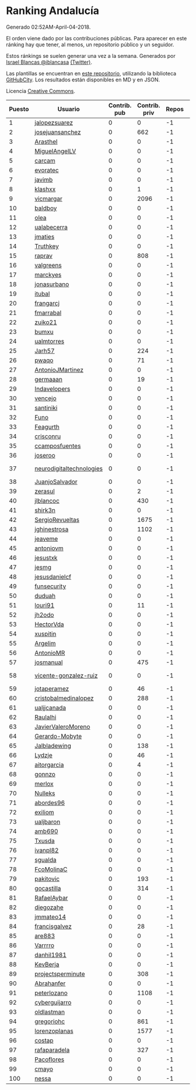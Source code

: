 # Ranking Andalucía

Generado 02:52AM-April-04-2018.

El orden viene dado por las contribuciones públicas. Para aparecer en este ránking hay que tener, al menos, un repositorio público y un seguidor.

Estos ránkings se suelen generar una vez a la semana. Generados por [Israel Blancas @iblancasa](https://github.com/iblancasa/) [(Twitter)](https://twitter.com/iblancasa).

Las plantillas se encuentran en [este repositorio](https://github.com/iblancasa/GH-Spanish-Ranking), utilizando la biblioteca [GitHubCity](https://github.com/iblancasa/GitHubCity). Los resultados están disponibles en MD y en JSON.

Licencia [Creative Commons](https://creativecommons.org/licenses/by/4.0/).

| Puesto   |  Usuario  | Contrib. pub | Contrib. priv |Repos| Followers | Desde |  Avatar  |
|----------|-----------|--------------|---------------|-----|-----------|-------|----------|
|1|[jalopezsuarez](https://github.com/jalopezsuarez)|0|0|-1|-1||![jalopezsuarez]()|
|2|[josejuansanchez](https://github.com/josejuansanchez)|0|662|-1|-1||![josejuansanchez]()|
|3|[Arasthel](https://github.com/Arasthel)|0|0|-1|-1||![Arasthel]()|
|4|[MiguelAngelLV](https://github.com/MiguelAngelLV)|0|0|-1|-1||![MiguelAngelLV]()|
|5|[carcam](https://github.com/carcam)|0|0|-1|-1||![carcam]()|
|6|[evoratec](https://github.com/evoratec)|0|0|-1|-1||![evoratec]()|
|7|[javimb](https://github.com/javimb)|0|0|-1|-1||![javimb]()|
|8|[klashxx](https://github.com/klashxx)|0|1|-1|-1||![klashxx]()|
|9|[vicmargar](https://github.com/vicmargar)|0|2096|-1|-1||![vicmargar]()|
|10|[baldboy](https://github.com/baldboy)|0|0|-1|-1||![baldboy]()|
|11|[olea](https://github.com/olea)|0|0|-1|-1||![olea]()|
|12|[ualabecerra](https://github.com/ualabecerra)|0|0|-1|-1||![ualabecerra]()|
|13|[jmaties](https://github.com/jmaties)|0|0|-1|-1||![jmaties]()|
|14|[Truthkey](https://github.com/Truthkey)|0|0|-1|-1||![Truthkey]()|
|15|[raprav](https://github.com/raprav)|0|808|-1|-1||![raprav]()|
|16|[valgreens](https://github.com/valgreens)|0|0|-1|-1||![valgreens]()|
|17|[marckyes](https://github.com/marckyes)|0|0|-1|-1||![marckyes]()|
|18|[jonasurbano](https://github.com/jonasurbano)|0|0|-1|-1||![jonasurbano]()|
|19|[itubal](https://github.com/itubal)|0|0|-1|-1||![itubal]()|
|20|[frangarcj](https://github.com/frangarcj)|0|0|-1|-1||![frangarcj]()|
|21|[fmarrabal](https://github.com/fmarrabal)|0|0|-1|-1||![fmarrabal]()|
|22|[zuiko21](https://github.com/zuiko21)|0|0|-1|-1||![zuiko21]()|
|23|[bumxu](https://github.com/bumxu)|0|0|-1|-1||![bumxu]()|
|24|[ualmtorres](https://github.com/ualmtorres)|0|0|-1|-1||![ualmtorres]()|
|25|[Jarh57](https://github.com/Jarh57)|0|224|-1|-1||![Jarh57]()|
|26|[pwaqo](https://github.com/pwaqo)|0|71|-1|-1||![pwaqo]()|
|27|[AntonioJMartinez](https://github.com/AntonioJMartinez)|0|0|-1|-1||![AntonioJMartinez]()|
|28|[germaaan](https://github.com/germaaan)|0|19|-1|-1||![germaaan]()|
|29|[Indavelopers](https://github.com/Indavelopers)|0|0|-1|-1||![Indavelopers]()|
|30|[vencejo](https://github.com/vencejo)|0|0|-1|-1||![vencejo]()|
|31|[santiniki](https://github.com/santiniki)|0|0|-1|-1||![santiniki]()|
|32|[Funo](https://github.com/Funo)|0|0|-1|-1||![Funo]()|
|33|[Feagurth](https://github.com/Feagurth)|0|0|-1|-1||![Feagurth]()|
|34|[crisconru](https://github.com/crisconru)|0|0|-1|-1||![crisconru]()|
|35|[ccamposfuentes](https://github.com/ccamposfuentes)|0|0|-1|-1||![ccamposfuentes]()|
|36|[joseroo](https://github.com/joseroo)|0|0|-1|-1||![joseroo]()|
|37|[neurodigitaltechnologies](https://github.com/neurodigitaltechnologies)|0|0|-1|-1||![neurodigitaltechnologies]()|
|38|[JuanjoSalvador](https://github.com/JuanjoSalvador)|0|0|-1|-1||![JuanjoSalvador]()|
|39|[zerasul](https://github.com/zerasul)|0|2|-1|-1||![zerasul]()|
|40|[jlblancoc](https://github.com/jlblancoc)|0|430|-1|-1||![jlblancoc]()|
|41|[shirk3n](https://github.com/shirk3n)|0|0|-1|-1||![shirk3n]()|
|42|[SergioRevueltas](https://github.com/SergioRevueltas)|0|1675|-1|-1||![SergioRevueltas]()|
|43|[jghinestrosa](https://github.com/jghinestrosa)|0|1102|-1|-1||![jghinestrosa]()|
|44|[jeaveme](https://github.com/jeaveme)|0|0|-1|-1||![jeaveme]()|
|45|[antoniovm](https://github.com/antoniovm)|0|0|-1|-1||![antoniovm]()|
|46|[jesustxk](https://github.com/jesustxk)|0|0|-1|-1||![jesustxk]()|
|47|[jesmg](https://github.com/jesmg)|0|0|-1|-1||![jesmg]()|
|48|[jesusdanielcf](https://github.com/jesusdanielcf)|0|0|-1|-1||![jesusdanielcf]()|
|49|[funsecurity](https://github.com/funsecurity)|0|0|-1|-1||![funsecurity]()|
|50|[duduah](https://github.com/duduah)|0|0|-1|-1||![duduah]()|
|51|[louri91](https://github.com/louri91)|0|11|-1|-1||![louri91]()|
|52|[jh2odo](https://github.com/jh2odo)|0|0|-1|-1||![jh2odo]()|
|53|[HectorVda](https://github.com/HectorVda)|0|0|-1|-1||![HectorVda]()|
|54|[xuspitin](https://github.com/xuspitin)|0|0|-1|-1||![xuspitin]()|
|55|[Argelim](https://github.com/Argelim)|0|0|-1|-1||![Argelim]()|
|56|[AntonioMR](https://github.com/AntonioMR)|0|0|-1|-1||![AntonioMR]()|
|57|[josmanual](https://github.com/josmanual)|0|475|-1|-1||![josmanual]()|
|58|[vicente-gonzalez-ruiz](https://github.com/vicente-gonzalez-ruiz)|0|0|-1|-1||![vicente-gonzalez-ruiz]()|
|59|[jotaperamez](https://github.com/jotaperamez)|0|46|-1|-1||![jotaperamez]()|
|60|[cristobalmedinalopez](https://github.com/cristobalmedinalopez)|0|288|-1|-1||![cristobalmedinalopez]()|
|61|[ualjjcanada](https://github.com/ualjjcanada)|0|0|-1|-1||![ualjjcanada]()|
|62|[Raulalhi](https://github.com/Raulalhi)|0|0|-1|-1||![Raulalhi]()|
|63|[JavierValeroMoreno](https://github.com/JavierValeroMoreno)|0|0|-1|-1||![JavierValeroMoreno]()|
|64|[Gerardo-Mobyte](https://github.com/Gerardo-Mobyte)|0|0|-1|-1||![Gerardo-Mobyte]()|
|65|[Jalbladewing](https://github.com/Jalbladewing)|0|138|-1|-1||![Jalbladewing]()|
|66|[Lydzje](https://github.com/Lydzje)|0|46|-1|-1||![Lydzje]()|
|67|[aitorgarcia](https://github.com/aitorgarcia)|0|4|-1|-1||![aitorgarcia]()|
|68|[gonnzo](https://github.com/gonnzo)|0|0|-1|-1||![gonnzo]()|
|69|[merlox](https://github.com/merlox)|0|0|-1|-1||![merlox]()|
|70|[Nulleks](https://github.com/Nulleks)|0|0|-1|-1||![Nulleks]()|
|71|[abordes96](https://github.com/abordes96)|0|0|-1|-1||![abordes96]()|
|72|[exiliom](https://github.com/exiliom)|0|0|-1|-1||![exiliom]()|
|73|[ualjbaron](https://github.com/ualjbaron)|0|0|-1|-1||![ualjbaron]()|
|74|[amb690](https://github.com/amb690)|0|0|-1|-1||![amb690]()|
|75|[Txusda](https://github.com/Txusda)|0|0|-1|-1||![Txusda]()|
|76|[ivanpl82](https://github.com/ivanpl82)|0|0|-1|-1||![ivanpl82]()|
|77|[sgualda](https://github.com/sgualda)|0|0|-1|-1||![sgualda]()|
|78|[FcoMolinaC](https://github.com/FcoMolinaC)|0|0|-1|-1||![FcoMolinaC]()|
|79|[pakitovic](https://github.com/pakitovic)|0|193|-1|-1||![pakitovic]()|
|80|[gocastilla](https://github.com/gocastilla)|0|314|-1|-1||![gocastilla]()|
|81|[RafaelAybar](https://github.com/RafaelAybar)|0|0|-1|-1||![RafaelAybar]()|
|82|[diegozahe](https://github.com/diegozahe)|0|0|-1|-1||![diegozahe]()|
|83|[jmmateo14](https://github.com/jmmateo14)|0|0|-1|-1||![jmmateo14]()|
|84|[francisgalvez](https://github.com/francisgalvez)|0|28|-1|-1||![francisgalvez]()|
|85|[are883](https://github.com/are883)|0|0|-1|-1||![are883]()|
|86|[Varrrro](https://github.com/Varrrro)|0|0|-1|-1||![Varrrro]()|
|87|[danhil1981](https://github.com/danhil1981)|0|0|-1|-1||![danhil1981]()|
|88|[KevBerja](https://github.com/KevBerja)|0|0|-1|-1||![KevBerja]()|
|89|[projectsperminute](https://github.com/projectsperminute)|0|308|-1|-1||![projectsperminute]()|
|90|[Abrahanfer](https://github.com/Abrahanfer)|0|0|-1|-1||![Abrahanfer]()|
|91|[peterlozano](https://github.com/peterlozano)|0|1108|-1|-1||![peterlozano]()|
|92|[cyberguijarro](https://github.com/cyberguijarro)|0|0|-1|-1||![cyberguijarro]()|
|93|[oldlastman](https://github.com/oldlastman)|0|0|-1|-1||![oldlastman]()|
|94|[gregoriohc](https://github.com/gregoriohc)|0|861|-1|-1||![gregoriohc]()|
|95|[lorenzoplanas](https://github.com/lorenzoplanas)|0|1577|-1|-1||![lorenzoplanas]()|
|96|[costap](https://github.com/costap)|0|0|-1|-1||![costap]()|
|97|[rafaparadela](https://github.com/rafaparadela)|0|327|-1|-1||![rafaparadela]()|
|98|[Pacoflores](https://github.com/Pacoflores)|0|0|-1|-1||![Pacoflores]()|
|99|[cmayo](https://github.com/cmayo)|0|0|-1|-1||![cmayo]()|
|100|[nessa](https://github.com/nessa)|0|0|-1|-1||![nessa]()|
